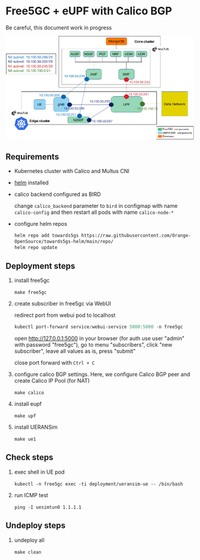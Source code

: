 # Free5GC + eUPF with Calico BGP

Be careful, this document work in progress

![](./schema.png)

## Requirements

- Kubernetes cluster with Calico and Multus CNI
- [helm](https://helm.sh/docs/intro/install/) installed
- calico backend configured as BIRD

    change `calico_backend` parameter to `bird` in configmap with name `calico-config` and then restart all pods with name `calico-node-*`


- configure helm repos

    ```
    helm repo add towards5gs https://raw.githubusercontent.com/Orange-OpenSource/towards5gs-helm/main/repo/
    helm repo update
    ```

## Deployment steps

1. install free5gc

    `make free5gc`

1. create subscriber in free5gc via WebUI

    redirect port from webui pod to localhost

    ```powershell
    kubectl port-forward service/webui-service 5000:5000 -n free5gc
    ```

    open http://127.0.0.1:5000 in your browser (for auth use user "admin" with password "free5gc"), go to menu "subscribers", click "new subscriber", leave all values as is, press "submit"

    close port forward with `Ctrl + C`

1. configure calico BGP settings. Here, we configure Calico BGP peer and create Calico IP Pool (for NAT)

    `make calico`

1. install eupf

    `make upf`

1. install UERANSim

    `make ue1`

## Check steps

1. exec shell in UE pod

    `kubectl -n free5gc exec -ti deployment/ueransim-ue -- /bin/bash`

1. run ICMP test

    `ping -I uesimtun0 1.1.1.1`

## Undeploy steps

1. undeploy all

    `make clean`
